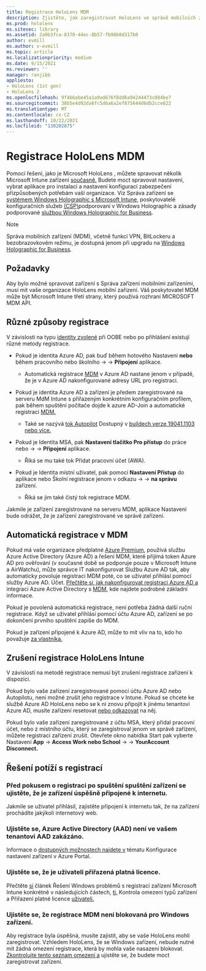 ```yaml
---
title: Registrace HoloLens MDM
description: Zjistěte, jak zaregistrovat HoloLens ve správě mobilních zařízení (MDM), abyste usnadnili správu více zařízení.
ms.prod: hololens
ms.sitesec: library
ms.assetid: 2a9b3fca-8370-44ec-8b57-fb98b8d317b0
author: evmill
ms.author: v-evmill
ms.topic: article
ms.localizationpriority: medium
ms.date: 9/15/2021
ms.reviewer: ''
manager: ranjibb
appliesto:
- HoloLens (1st gen)
- HoloLens 2
ms.openlocfilehash: 9f466abe45a1a9ad676f8dd6a94244473c084be7
ms.sourcegitcommit: 38b5e4d92da6fc5d6a6a2ef875644d6db2cce822
ms.translationtype: MT
ms.contentlocale: cs-CZ
ms.lasthandoff: 10/22/2021
ms.locfileid: "130202875"
---
```

# <a name="enroll-hololens-in-mdm"></a>Registrace HoloLens MDM

Pomocí řešení, jako je Microsoft HoloLens , můžete spravovat několik Microsoft Intune zařízení [současně.](/intune/windows-holographic-for-business) Budete moct spravovat nastavení, vybrat aplikace pro instalaci a nastavení konfigurací zabezpečení přizpůsobených potřebám vaší organizace. Viz Správa zařízení se [systémem Windows Holographic s Microsoft Intune](/intune/windows-holographic-for-business), poskytovatelé konfiguračních služeb [(CSP)](https://msdn.microsoft.com/windows/hardware/commercialize/customize/mdm/configuration-service-provider-reference#hololens)podporovaní v Windows Holographic a zásady podporované [službou Windows Holographic for Business](https://msdn.microsoft.com/windows/hardware/commercialize/customize/mdm/policy-configuration-service-provider#hololenspolicies).

> [!NOTE]
> Správa mobilních zařízení (MDM), včetně funkcí VPN, BitLockeru a bezobrazovkovém režimu, je dostupná jenom při upgradu na [Windows Holographic for Business](hololens1-upgrade-enterprise.md).

## <a name="requirements"></a>Požadavky

 Aby bylo možné spravovat zařízení s Správa zařízení mobilními zařízeními, musí mít vaše organizace HoloLens mobilní zařízení. Váš poskytovatel MDM může být Microsoft Intune třetí strany, který používá rozhraní MICROSOFT MDM API.

## <a name="different-ways-to-enroll"></a>Různé způsoby registrace

V závislosti na typu [identity zvolené](hololens-identity.md) při OOBE nebo po přihlášení existují různé metody registrace.

- Pokud je identita Azure AD, pak buď během hotového Nastavení **nebo** během pracovního nebo školního  ->    ->  **Připojení** aplikace.
    - Automatická registrace [MDM](hololens-enroll-mdm.md#auto-enrollment-in-mdm) v Azure AD nastane jenom v případě, že je v Azure AD nakonfigurované adresy URL pro registraci.

- Pokud je identita Azure AD a zařízení je předem zaregistrované na serveru MdM Intune s přiřazeným konkrétním konfiguračním profilem, pak během spuštění počítače dojde k azure AD-Join a automatické registraci [MDM.](hololens-enroll-mdm.md#auto-enrollment-in-mdm)
    - Také se nazývá [tok Autopilot](hololens2-autopilot.md) Dostupný v [buildech verze 19041.1103 nebo více.](hololens-release-notes.md#windows-holographic-version-2004)


- Pokud je Identita MSA, pak **Nastavení tlačítko Pro přístup** do práce nebo  ->    ->  **Připojení** aplikace.
    - Říká se mu také tok Přidat pracovní účet (AWA).
- Pokud je Identita místní uživatel, pak pomocí **Nastavení Přístup** do aplikace nebo Školní registrace jenom v odkazu  ->    ->  **na správu** zařízení.
    - Říká se jim také čistý tok registrace MDM.

Jakmile je zařízení zaregistrované na serveru MDM, aplikace Nastavení bude odrážet, že je zařízení zaregistrované ve správě zařízení.

## <a name="auto-enrollment-in-mdm"></a>Automatická registrace v MDM

Pokud má vaše organizace předplatné [Azure Premium](https://azure.microsoft.com/overview/), používá službu Azure Active Directory (Azure AD) a řešení MDM, které přijímá token Azure AD pro ověřování (v současné době se podporuje pouze v Microsoft Intune a AirWatchu), může správce IT nakonfigurovat Službu Azure AD tak, aby automaticky povoluje registraci MDM poté, co se uživatel přihlásí pomocí služby Azure AD. Účet. [Přečtěte si, jak nakonfigurovat registraci Azure AD a](/mem/intune/enrollment/windows-enroll#enable-windows-10-automatic-enrollment) integraci Azure Active Directory s [MDM,](/windows/client-management/mdm/azure-active-directory-integration-with-mdm) kde najdete podrobné základní informace.

Pokud je povolená automatická registrace, není potřeba žádná další ruční registrace. Když se uživatel přihlásí pomocí účtu Azure AD, zařízení se po dokončení prvního spuštění zapíše do MDM.

Pokud je zařízení připojené k Azure AD, může to mít vliv na to, kdo ho považuje [za vlastníka.](security-adminless-os.md#device-owner)

## <a name="unenroll-hololens-from-intune"></a>Zrušení registrace HoloLens Intune

V závislosti na metodě registrace nemusí být zrušení registrace zařízení k dispozici.

Pokud bylo vaše zařízení zaregistrované pomocí účtu Azure AD nebo Autopilotu, není možné zrušit jeho registrace v Intune. Pokud se chcete ke službě Azure AD HoloLens nebo se k ní znovu připojit k jinému tenantovi Azure AD, musíte zařízení resetovat [nebo odkazovat](hololens-recovery.md#restart-the-device) na něj.

Pokud bylo vaše zařízení zaregistrované z účtu MSA, který přidal pracovní účet, nebo z místního účtu, který se zaregistroval jenom ve správě zařízení, můžete registraci zařízení zrušit. Otevřete okno nabídka Start pak vyberte Nastavení **App**  ->  **Access Work nebo School**  ->    ->  **YourAccount Disconnect.**

## <a name="enrollment-troubleshooting"></a>Řešení potíží s registrací

### <a name="ensure-device-is-successfully-connected-to-internet-before-attempting-enrollment-post-oobe"></a>Před pokusem o registraci po spuštění spuštění zařízení se ujistěte, že je zařízení úspěšně připojené k internetu.

Jakmile se uživatel přihlásil, zajistěte připojení k internetu tak, že na zařízení prochádíte jakýkoli internetový web.

### <a name="ensure-that-azure-active-directory-aad-join-is-not-disabled-in-your-aad-tenant"></a>Ujistěte se, Azure Active Directory (AAD) není ve vašem tenantovi AAD zakázáno.

Informace o [dostupných možnostech najdete v](/azure/active-directory/devices/azureadjoin-plan#configure-your-device-settings) tématu Konfigurace nastavení zařízení v Azure Portal.

### <a name="ensure-valid-license-is-assigned-to-the-user"></a>Ujistěte se, že je uživateli přiřazená platná licence.

Přečtěte [si](/troubleshoot/mem/intune/troubleshoot-windows-enrollment-errors) článek Řešení Windows problémů s registrací zařízení Microsoft Intune konkrétně v následujících částech, [tj.](/troubleshoot/mem/intune/troubleshoot-windows-enrollment-errors#check-device-type-restrictions) Kontrola omezení typů zařízení a Přiřazení platné licence [uživateli.](/troubleshoot/mem/intune/troubleshoot-windows-enrollment-errors#assign-a-valid-license-to-the-user)

### <a name="ensure-that-mdm-enrollment-isnt-blocked-for-windows-devices"></a>Ujistěte se, že registrace MDM není blokovaná pro Windows zařízení.

Aby registrace byla úspěšná, musíte zajistit, aby se vaše HoloLens mohli zaregistrovat. Vzhledem HoloLens, že se Windows zařízení, nebude nutné mít žádná omezení registrace, která by mohla vaše nasazení blokovat. [Zkontrolujte tento seznam omezení a](/mem/intune/enrollment/enrollment-restrictions-set) ujistěte se, že budete moct zaregistrovat zařízení.
